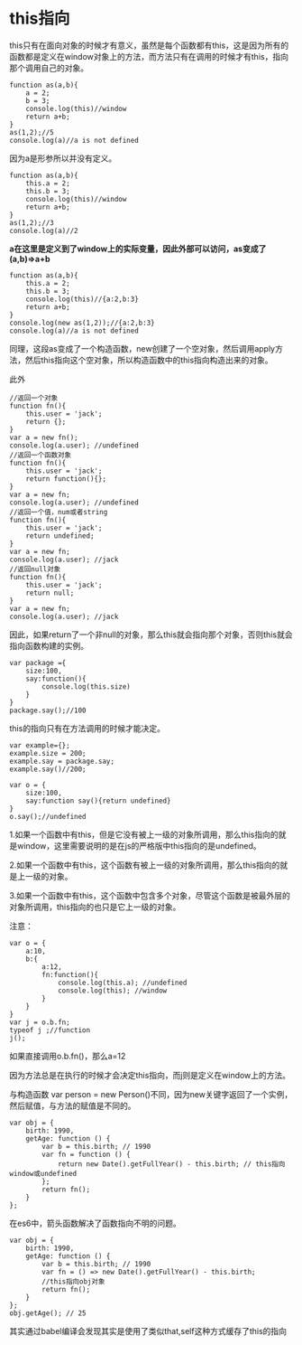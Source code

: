 # this指向

this只有在面向对象的时候才有意义，虽然是每个函数都有this，这是因为所有的函数都是定义在window对象上的方法，而方法只有在调用的时候才有this，指向那个调用自己的对象。

    function as(a,b){
        a = 2;
        b = 3;
        console.log(this)//window
        return a+b;
    }
    as(1,2);//5
    console.log(a)//a is not defined

因为a是形参所以并没有定义。

    function as(a,b){
        this.a = 2;
        this.b = 3;
        console.log(this)//window
        return a+b;
    }
    as(1,2);//3
    console.log(a)//2

**a在这里是定义到了window上的实际变量，因此外部可以访问，as变成了
(a,b)=>a+b**

    function as(a,b){
        this.a = 2;
        this.b = 3;
        console.log(this)//{a:2,b:3}
        return a+b;
    }
    console.log(new as(1,2));//{a:2,b:3}
    console.log(a)//a is not defined

同理，这段as变成了一个构造函数，new创建了一个空对象，然后调用apply方法，然后this指向这个空对象，所以构造函数中的this指向构造出来的对象。

此外

    //返回一个对象
    function fn(){  
        this.user = 'jack';  
        return {};  
    }
    var a = new fn();  
    console.log(a.user); //undefined
    //返回一个函数对象
    function fn(){  
        this.user = 'jack';  
        return function(){};
    }
    var a = new fn;  
    console.log(a.user); //undefined
    //返回一个值，num或者string
    function fn(){  
        this.user = 'jack';  
        return undefined;
    }
    var a = new fn;  
    console.log(a.user); //jack
    //返回null对象
    function fn(){  
        this.user = 'jack';  
        return null;
    }
    var a = new fn;  
    console.log(a.user); //jack

因此，如果return了一个非null的对象，那么this就会指向那个对象，否则this就会指向函数构建的实例。

    var package ={
        size:100,
        say:function(){
            console.log(this.size)
        }
    }
    package.say();//100

this的指向只有在方法调用的时候才能决定。

    var example={};
    example.size = 200;
    example.say = package.say;
    example.say()//200;

    var o = {
        size:100,
        say:function say(){return undefined}
    }
    o.say();//undefined

1.如果一个函数中有this，但是它没有被上一级的对象所调用，那么this指向的就是window，这里需要说明的是在js的严格版中this指向的是undefined。

2.如果一个函数中有this，这个函数有被上一级的对象所调用，那么this指向的就是上一级的对象。

3.如果一个函数中有this，这个函数中包含多个对象，尽管这个函数是被最外层的对象所调用，this指向的也只是它上一级的对象。

注意：

    var o = {
        a:10,
        b:{
            a:12,
            fn:function(){
                console.log(this.a); //undefined
                console.log(this); //window
            }
        }
    }
    var j = o.b.fn;
    typeof j ;//function
    j();

如果直接调用o.b.fn()，那么a=12

因为方法总是在执行的时候才会决定this指向，而j则是定义在window上的方法。

与构造函数 var person = new Person()不同，因为new关键字返回了一个实例，然后赋值，与方法的赋值是不同的。

    var obj = {
        birth: 1990,
        getAge: function () {
            var b = this.birth; // 1990
            var fn = function () {
                return new Date().getFullYear() - this.birth; // this指向window或undefined
            };
            return fn();
        }
    };

在es6中，箭头函数解决了函数指向不明的问题。

    var obj = {
        birth: 1990,
        getAge: function () {
            var b = this.birth; // 1990
            var fn = () => new Date().getFullYear() - this.birth; 
            //this指向obj对象
            return fn();
        }
    };
    obj.getAge(); // 25

其实通过babel编译会发现其实是使用了类似that,self这种方式缓存了this的指向









